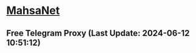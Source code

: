 
# [MahsaNet](https://t.me/mahsa_net)
## Free Telegram Proxy (Last Update: 2024-06-12 10:51:12)

    